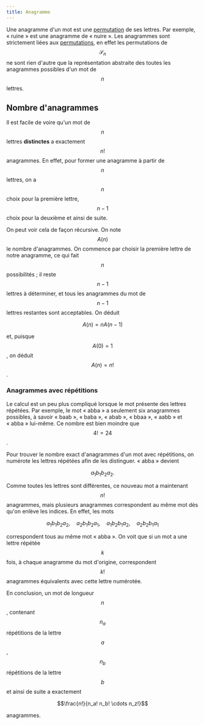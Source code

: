 ```yaml
---
title: Anagramme
---
```


Une anagramme d'un mot est une [permutation](../permutation) de ses lettres. Par exemple, « ruine » est une anagramme de « nuire ». Les anagrammes sont strictement liées aux [permutations](../permutation), en effet les permutations de $$\mathcal{S}_n$$ ne sont rien d'autre que la représentation abstraite des toutes les anagrammes possibles d'un mot de $$n$$ lettres.

## Nombre d'anagrammes

Il est facile de voire qu'un mot de $$n$$ lettres **distinctes** a exactement $$n!$$ anagrammes. En effet, pour former une anagramme à partir de $$n$$ lettres, on a $$n$$ choix pour la première lettre, $$n-1$$ choix pour la deuxième et ainsi de suite. 

On peut voir cela de façon récursive. On note $$A(n)$$ le nombre d'anagrammes. On commence par choisir la première lettre de notre anagramme, ce qui fait $$n$$ possibilités ; il reste $$n-1$$ lettres à déterminer, et tous les anagrammes du mot de $$n-1$$ lettres restantes sont acceptables. On déduit

$$A(n) = nA(n-1)$$

et, puisque $$A(0)=1$$, on déduit $$A(n)=n!$$.


### Anagrammes avec répétitions

Le calcul est un peu plus compliqué lorsque le mot présente des lettres répétées. Par exemple, le mot « abba » a seulement six anagrammes possibles, à savoir « baab », « baba », « abab », « bbaa », « aabb » et « abba » lui-même. Ce nombre est bien moindre que $$4!=24$$.

Pour trouver le nombre exact d'anagrammes d'un mot avec répétitions, on numérote les lettres répétées afin de les distinguer. « abba » devient

$$ a_1 b_1 b_2 a_2.$$

Comme toutes les lettres sont différentes, ce nouveau mot a maintenant $$n!$$ anagrammes, mais plusieurs anagrammes correspondent au même mot dès qu'on enlève les indices. En effet, les mots

$$ a_1 b_1 b_2 a_2,\quad a_2 b_1 b_2 a_1,\quad a_1 b_2 b_1 a_2,\quad a_2 b_2 b_1 a_1$$

correspondent tous au même mot « abba ». On voit que si un mot a une lettre répétée $$k$$ fois, à chaque anagramme du mot d'origine, correspondent $$k!$$ anagrammes équivalents avec cette lettre numérotée.

En conclusion, un mot de longueur $$n$$, contenant $$n_a$$ répétitions de la lettre $$a$$, $$n_b$$ répétitions de la lettre $$b$$ et ainsi de suite a exactement

$$\frac{n!}{n_a! n_b! \cdots n_z!}$$

anagrammes.
